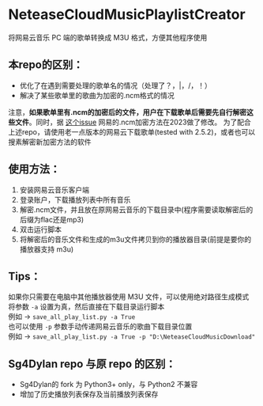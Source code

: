 # NeteaseCloudMusicPlaylistCreator
将网易云音乐 PC 端的歌单转换成 M3U 格式，方便其他程序使用

## 本repo的区别：
- 优化了在遇到需要处理的歌单名的情况（处理了？，|，/，！）
- 解决了某些歌单里的歌曲为加密的.ncm格式的情况

注意，**如果歌单里有.ncm的加密后的文件，用户在下载歌单后需要先自行解密这些文件**。同时，据 [这个issue](https://github.com/charlotte-xiao/NCM2MP3/issues/22) 网易的.ncm加密方法在2023做了修改。
为了配合上述repo，请使用老一点版本的网易云下载歌单(tested with 2.5.2)，或者也可以搜素解密新加密方法的软件

## 使用方法：
1. 安装网易云音乐客户端
2. 登录账户，下载播放列表中所有音乐
3. 解密.ncm文件，并且放在原网易云音乐的下载目录中(程序需要读取解密后的后缀为flac还是mp3)
4. 双击运行脚本
5. 将解密后的音乐文件和生成的m3u文件拷贝到你的播放器目录(前提是要你的播放器支持 m3u)

## Tips：
如果你只需要在电脑中其他播放器使用 M3U 文件，可以使用绝对路径生成模式  
将参数 `-a` 设置为真，然后直接在下载目录运行脚本  
例如 -> `save_all_play_list.py -a True`  
也可以使用 `-p` 参数手动传递网易云音乐的歌曲下载目录位置  
例如 -> `save_all_play_list.py -a True -p "D:\NeteaseCloudMusicDownload"`

## Sg4Dylan repo 与原 repo 的区别：
 - Sg4Dylan的 fork 为 Python3+ only，与 Python2 不兼容
 - 增加了历史播放列表保存及当前播放列表保存
